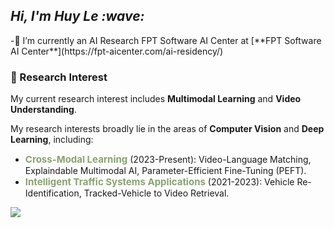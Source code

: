 <h2><em> Hi, I'm Huy Le :wave: </em></h2>
-🌱 I’m currently an AI Research FPT Software AI Center at  [**FPT Software AI Center**](https://fpt-aicenter.com/ai-residency/)

### 🔭 Research Interest
My current research interest includes **Multimodal Learning** and **Video Understanding**.

My research interests broadly lie in the areas of <b>Computer Vision</b> and <b>Deep Learning</b>, including:
- <strong style="font-size:15px;color:#8aa371">Cross-Modal Learning</strong> (2023-Present): Video-Language Matching, Explaindable Multimodal AI, Parameter-Efficient Fine-Tuning (PEFT).
- <strong style="font-size:15px;color:#8aa371">Intelligent Traffic Systems Applications</strong> (2021-2023): Vehicle Re-Identification, Tracked-Vehicle to Video Retrieval.

![](https://komarev.com/ghpvc/?username=zef1611&color=blueviolet&style=flat-square)
